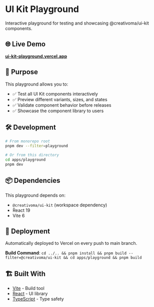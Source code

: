# UI Kit Playground

Interactive playground for testing and showcasing @creativoma/ui-kit components.

## 🌐 Live Demo

**[ui-kit-playground.vercel.app](https://ui-kit-playground.vercel.app/)**

## 🎯 Purpose

This playground allows you to:

- ✅ Test all UI Kit components interactively
- ✅ Preview different variants, sizes, and states
- ✅ Validate component behavior before releases
- ✅ Showcase the component library to users

## 🛠️ Development

```bash
# From monorepo root
pnpm dev --filter=playground

# Or from this directory
cd apps/playground
pnpm dev
```

## 📦 Dependencies

This playground depends on:

- `@creativoma/ui-kit` (workspace dependency)
- React 19
- Vite 6

## 🚀 Deployment

Automatically deployed to Vercel on every push to main branch.

**Build Command**: `cd ../.. && pnpm install && pnpm build --filter=@creativoma/ui-kit && cd apps/playground && pnpm build`

## 🏗️ Built With

- [Vite](https://vitejs.dev/) - Build tool
- [React](https://reactjs.org/) - UI library
- [TypeScript](https://www.typescriptlang.org/) - Type safety
